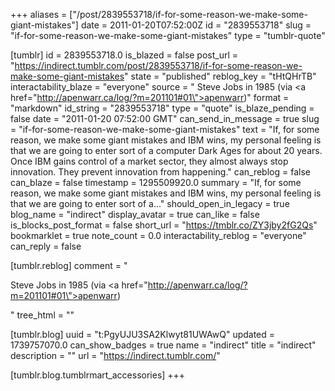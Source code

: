 +++
aliases = ["/post/2839553718/if-for-some-reason-we-make-some-giant-mistakes"]
date = 2011-01-20T07:52:00Z
id = "2839553718"
slug = "if-for-some-reason-we-make-some-giant-mistakes"
type = "tumblr-quote"

[tumblr]
id = 2839553718.0
is_blazed = false
post_url = "https://indirect.tumblr.com/post/2839553718/if-for-some-reason-we-make-some-giant-mistakes"
state = "published"
reblog_key = "tHtQHrTB"
interactability_blaze = "everyone"
source = " Steve Jobs in 1985 (via <a href=\"http://apenwarr.ca/log/?m=201101#01\">apenwarr</a>)"
format = "markdown"
id_string = "2839553718"
type = "quote"
is_blaze_pending = false
date = "2011-01-20 07:52:00 GMT"
can_send_in_message = true
slug = "if-for-some-reason-we-make-some-giant-mistakes"
text = "If, for some reason, we make some giant mistakes and IBM wins, my personal feeling is that we are going to enter sort of a computer Dark Ages for about 20 years. Once IBM gains control of a market sector, they almost always stop innovation. They prevent innovation from happening."
can_reblog = false
can_blaze = false
timestamp = 1295509920.0
summary = "If, for some reason, we make some giant mistakes and IBM wins, my personal feeling is that we are going to enter sort of a..."
should_open_in_legacy = true
blog_name = "indirect"
display_avatar = true
can_like = false
is_blocks_post_format = false
short_url = "https://tmblr.co/ZY3jby2fG2Qs"
bookmarklet = true
note_count = 0.0
interactability_reblog = "everyone"
can_reply = false

[tumblr.reblog]
comment = "<p>Steve Jobs in 1985 (via <a href=\"http://apenwarr.ca/log/?m=201101#01\">apenwarr</a>)</p>"
tree_html = ""

[tumblr.blog]
uuid = "t:PgyUJU3SA2Klwyt81UWAwQ"
updated = 1739757070.0
can_show_badges = true
name = "indirect"
title = "indirect"
description = ""
url = "https://indirect.tumblr.com/"

[tumblr.blog.tumblrmart_accessories]
+++
